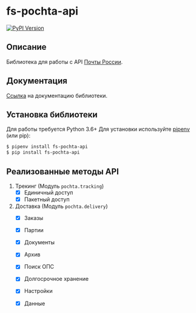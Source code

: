 fs-pochta-api
==========

[![PyPI Version](https://img.shields.io/pypi/v/fs-pochta-api.svg)](https://pypi.python.org/pypi/fs-pochta-api)

Описание
------------
Библиотека для работы с API [Почты России](https://www.pochta.ru/support/business/api).

Документация
------------
[Ссылка](https://fogstream.github.io/fs-pochta-api/) на документацию библиотеки.

Установка библиотеки
------------
Для работы требуется Python 3.6+
Для установки используйте [pipenv](http://pipenv.org/) (или pip):

```bash
$ pipenv install fs-pochta-api
$ pip install fs-pochta-api
```

Реализованные методы API
-----------
1. Трекинг (Модуль `pochta.tracking`)
    * [x] Единичный доступ
    * [x] Пакетный доступ 
2. Доставка (Модуль `pochta.delivery`)
    * [x] Заказы
    * [x] Партии
    * [x] Документы
    * [x] Архив
    * [x] Поиск ОПС
    * [x] Долгосрочное хранение
    * [x] Настройки
    * [x] Данные

